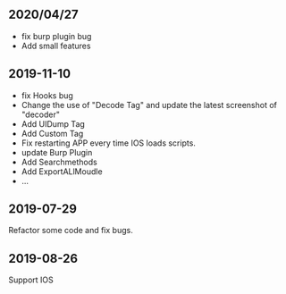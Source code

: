 ## 2020/04/27
* fix burp plugin bug
* Add small features

## 2019-11-10
* fix Hooks bug
* Change the use of "Decode Tag" and update the latest screenshot of "decoder"
* Add UIDump Tag
* Add Custom Tag
* Fix restarting APP every time IOS loads scripts.
* update Burp Plugin
* Add Searchmethods
* Add ExportALlMoudle
* ...

## 2019-07-29 
Refactor some code and fix bugs.

## 2019-08-26

Support IOS